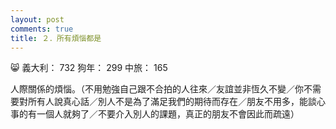 ```yaml
---
layout: post
comments: true
title: ２．所有煩惱都是
---
```


:smile_cat: 義大利： 732 狗年： 299 中旅： 165


人際關係的煩惱。（不用勉強自己跟不合拍的人往來／友誼並非恆久不變／你不需要對所有人說真心話／別人不是為了滿足我們的期待而存在／朋友不用多，能談心事的有一個人就夠了／不要介入別人的課題，真正的朋友不會因此而疏遠）
